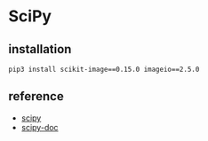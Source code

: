 # SciPy

## installation

```pip3 install scikit-image==0.15.0 imageio==2.5.0```

## reference

* [scipy](<https://www.scipy.org/>)
* [scipy-doc](<https://docs.scipy.org/doc/>)
